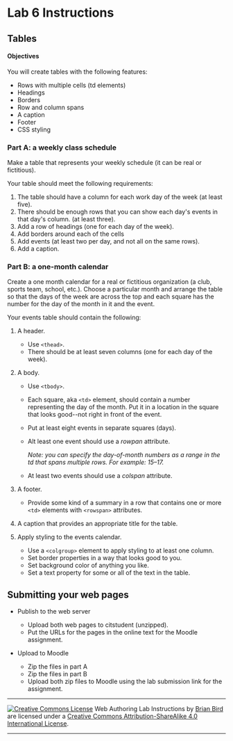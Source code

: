 # Lab 6 Instructions

## Tables

#### Objectives

You will create tables with the following features:

- Rows with multiple cells (td elements)
- Headings
- Borders
- Row and column spans
- A caption
- Footer
- CSS styling

### Part A: a weekly class schedule

Make a table that represents your weekly schedule (it can be real or fictitious).

Your table should meet the following requirements:

1. The table should have a column for each work day of the week (at least five).
2. There should be enough rows that you can show each day's events in that day's column. (at least three).
3. Add a row of headings (one for each day of the week).
4. Add borders around each of the cells
5. Add events (at least two per day, and not all on the same rows).
6. Add a caption.

### Part B: a one-month calendar

Create a one month calendar for a real or fictitious organization (a club, sports team, school, etc.). Choose a particular month and arrange the table so that the days of the week are across the top and each square has the number for the day of the month in it and the event.

Your events table should contain the following:

1. A header.

   - Use `<thead>`.
   - There should be at least seven columns (one for each day of the week).

2. A body.

   - Use `<tbody>`.

   - Each square, aka `<td>` element, should contain a number representing the day of the month. Put it in a location in the square that looks good--not right in front of the event.

   - Put at least eight events in separate squares (days).

   - Alt least one event should use a *rowpan* attribute.

     *Note: you can specify the day-of-month numbers as a range in the td that spans multiple rows. For example: 15&ndash;17.*

   - At least two events should use a *colspan* attribute.

3. A footer.

   - Provide some kind of a summary in a row that contains one or more `<td>` elements with `<rowspan>`	 attributes.

4. A caption that provides an appropriate title for the table.

5. Apply styling to the events calendar.

   - Use a `<colgroup>` element to apply styling to at least one column.
   - Set border properties in a way that looks good to you.
   - Set background color of anything you like.
   - Set a text property for some or all of the text in the table.



## Submitting your web pages

- Publish to the web server

  - Upload both web pages to citstudent (unzipped).
  - Put the URLs for the pages in the online text for the Moodle assignment.

- Upload to Moodle

  - Zip the files in part A
  - Zip the files in part B
  - Upload both zip files to Moodle using the lab submission link for the assignment.

  

------

[![Creative Commons License](https://i.creativecommons.org/l/by-sa/4.0/88x31.png)](http://creativecommons.org/licenses/by-sa/4.0/) Web Authoring Lab Instructions by [Brian Bird](https://profbird.dev) are licensed under a [Creative Commons Attribution-ShareAlike 4.0 International License](http://creativecommons.org/licenses/by-sa/4.0/). 

------------



